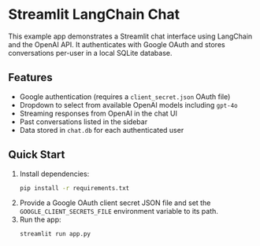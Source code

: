 # Streamlit LangChain Chat

This example app demonstrates a Streamlit chat interface using LangChain and the OpenAI API. It authenticates with Google OAuth and stores conversations per-user in a local SQLite database.

## Features
- Google authentication (requires a `client_secret.json` OAuth file)
- Dropdown to select from available OpenAI models including `gpt-4o`
- Streaming responses from OpenAI in the chat UI
- Past conversations listed in the sidebar
- Data stored in `chat.db` for each authenticated user

## Quick Start
1. Install dependencies:
   ```bash
   pip install -r requirements.txt
   ```
2. Provide a Google OAuth client secret JSON file and set the `GOOGLE_CLIENT_SECRETS_FILE` environment variable to its path.
3. Run the app:
   ```bash
   streamlit run app.py
   ```
